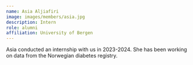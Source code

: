 ```yaml
---
name: Asia Aljiafiri
image: images/members/asia.jpg
description: Intern
role: alumni
affiliation: University of Bergen
---
```


Asia conducted an internship with us in 2023-2024. She has been working on data from the Norwegian diabetes registry.
